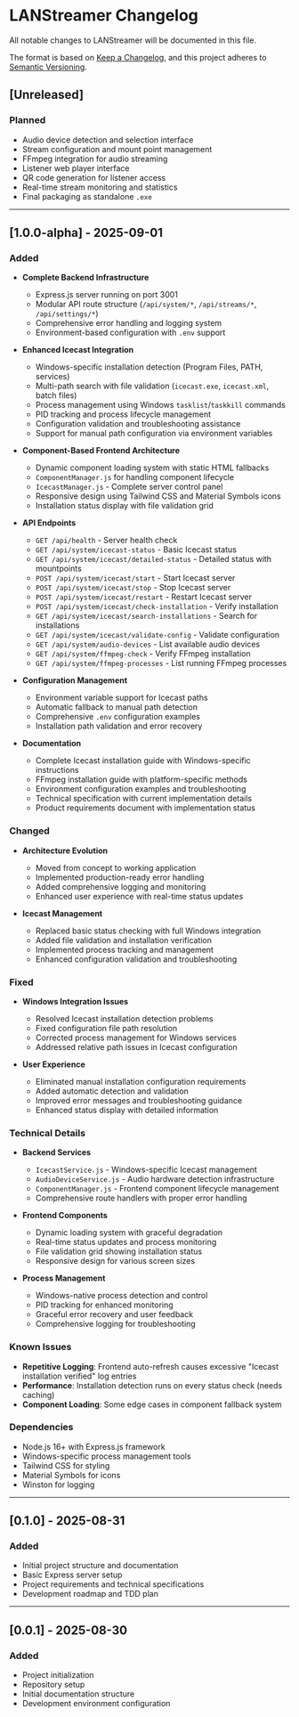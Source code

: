 # LANStreamer Changelog

All notable changes to LANStreamer will be documented in this file.

The format is based on [Keep a Changelog](https://keepachangelog.com/en/1.0.0/),
and this project adheres to [Semantic Versioning](https://semver.org/spec/v2.0.0.html).

## [Unreleased]

### Planned
- Audio device detection and selection interface
- Stream configuration and mount point management
- FFmpeg integration for audio streaming
- Listener web player interface
- QR code generation for listener access
- Real-time stream monitoring and statistics
- Final packaging as standalone `.exe`

---

## [1.0.0-alpha] - 2025-09-01

### Added
- **Complete Backend Infrastructure**
  - Express.js server running on port 3001
  - Modular API route structure (`/api/system/*`, `/api/streams/*`, `/api/settings/*`)
  - Comprehensive error handling and logging system
  - Environment-based configuration with `.env` support

- **Enhanced Icecast Integration**
  - Windows-specific installation detection (Program Files, PATH, services)
  - Multi-path search with file validation (`icecast.exe`, `icecast.xml`, batch files)
  - Process management using Windows `tasklist`/`taskkill` commands
  - PID tracking and process lifecycle management
  - Configuration validation and troubleshooting assistance
  - Support for manual path configuration via environment variables

- **Component-Based Frontend Architecture**
  - Dynamic component loading system with static HTML fallbacks
  - `ComponentManager.js` for handling component lifecycle
  - `IcecastManager.js` - Complete server control panel
  - Responsive design using Tailwind CSS and Material Symbols icons
  - Installation status display with file validation grid

- **API Endpoints**
  - `GET /api/health` - Server health check
  - `GET /api/system/icecast-status` - Basic Icecast status
  - `GET /api/system/icecast/detailed-status` - Detailed status with mountpoints
  - `POST /api/system/icecast/start` - Start Icecast server
  - `POST /api/system/icecast/stop` - Stop Icecast server
  - `POST /api/system/icecast/restart` - Restart Icecast server
  - `POST /api/system/icecast/check-installation` - Verify installation
  - `GET /api/system/icecast/search-installations` - Search for installations
  - `GET /api/system/icecast/validate-config` - Validate configuration
  - `GET /api/system/audio-devices` - List available audio devices
  - `GET /api/system/ffmpeg-check` - Verify FFmpeg installation
  - `GET /api/system/ffmpeg-processes` - List running FFmpeg processes

- **Configuration Management**
  - Environment variable support for Icecast paths
  - Automatic fallback to manual path detection
  - Comprehensive `.env` configuration examples
  - Installation path validation and error recovery

- **Documentation**
  - Complete Icecast installation guide with Windows-specific instructions
  - FFmpeg installation guide with platform-specific methods
  - Environment configuration examples and troubleshooting
  - Technical specification with current implementation details
  - Product requirements document with implementation status

### Changed
- **Architecture Evolution**
  - Moved from concept to working application
  - Implemented production-ready error handling
  - Added comprehensive logging and monitoring
  - Enhanced user experience with real-time status updates

- **Icecast Management**
  - Replaced basic status checking with full Windows integration
  - Added file validation and installation verification
  - Implemented process tracking and management
  - Enhanced configuration validation and troubleshooting

### Fixed
- **Windows Integration Issues**
  - Resolved Icecast installation detection problems
  - Fixed configuration file path resolution
  - Corrected process management for Windows services
  - Addressed relative path issues in Icecast configuration

- **User Experience**
  - Eliminated manual installation configuration requirements
  - Added automatic detection and validation
  - Improved error messages and troubleshooting guidance
  - Enhanced status display with detailed information

### Technical Details
- **Backend Services**
  - `IcecastService.js` - Windows-specific Icecast management
  - `AudioDeviceService.js` - Audio hardware detection infrastructure
  - `ComponentManager.js` - Frontend component lifecycle management
  - Comprehensive route handlers with proper error handling

- **Frontend Components**
  - Dynamic loading system with graceful degradation
  - Real-time status updates and process monitoring
  - File validation grid showing installation status
  - Responsive design for various screen sizes

- **Process Management**
  - Windows-native process detection and control
  - PID tracking for enhanced monitoring
  - Graceful error recovery and user feedback
  - Comprehensive logging for troubleshooting

### Known Issues
- **Repetitive Logging**: Frontend auto-refresh causes excessive "Icecast installation verified" log entries
- **Performance**: Installation detection runs on every status check (needs caching)
- **Component Loading**: Some edge cases in component fallback system

### Dependencies
- Node.js 16+ with Express.js framework
- Windows-specific process management tools
- Tailwind CSS for styling
- Material Symbols for icons
- Winston for logging

---

## [0.1.0] - 2025-08-31

### Added
- Initial project structure and documentation
- Basic Express server setup
- Project requirements and technical specifications
- Development roadmap and TDD plan

---

## [0.0.1] - 2025-08-30

### Added
- Project initialization
- Repository setup
- Initial documentation structure
- Development environment configuration
